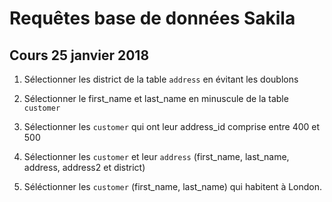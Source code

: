 # Requêtes base de données Sakila

## Cours 25 janvier 2018


1. Sélectionner les district de la table `address` en évitant les doublons

2. Sélectionner le first_name et last_name en minuscule de la table `customer`

3. Sélectionner les `customer` qui ont leur address_id comprise entre 400 et 500

4. Sélectionner les `customer` et leur `address` (first_name, last_name, address, address2 et district)

5. Séléctionner les `customer` (first_name, last_name) qui habitent à London.
